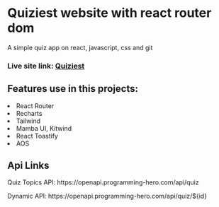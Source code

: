 <h1>Quiziest website with react router dom</h1>

<p>A simple quiz app on react, javascript, css and git</p>

<h3>Live site link: <a href='https://quiziest-assignment-9.netlify.app/'>Quiziest</a></h3>



<h2>Features use in this projects:</h2>
<li>React Router</li>
<li>Recharts</li>
<li>Tailwind</li>
<li>Mamba UI, Kitwind</li>
<li>React Toastify</li>
<li>AOS </li>



<h2>Api Links</h2>
<p>Quiz Topics API: https://openapi.programming-hero.com/api/quiz</p>
<p>Dynamic API: https://openapi.programming-hero.com/api/quiz/${id}</p>